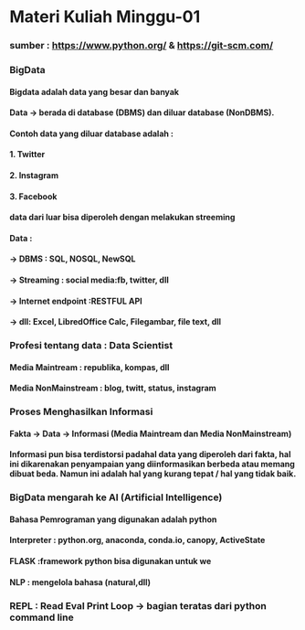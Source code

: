 # Materi Kuliah Minggu-01

### sumber : https://www.python.org/ & https://git-scm.com/
### BigData
#### Bigdata adalah data yang besar dan banyak
#### Data -> berada di database (DBMS) dan diluar database (NonDBMS).
#### Contoh data yang diluar database adalah :
#### 1. Twitter
#### 2. Instagram
#### 3. Facebook
#### data dari luar bisa diperoleh dengan melakukan streeming
#### Data :
#### -> DBMS : SQL, NOSQL, NewSQL
#### -> Streaming : social media:fb, twitter, dll
####  -> Internet endpoint :RESTFUL API
#### -> dll: Excel, LibredOffice Calc, Filegambar, file text, dll

### Profesi tentang data : Data Scientist
#### Media Maintream : republika, kompas, dll
#### Media NonMainstream : blog, twitt, status, instagram

### Proses Menghasilkan Informasi
#### Fakta -> Data -> Informasi (Media Maintream dan Media NonMainstream)
#### Informasi pun bisa terdistorsi padahal data yang diperoleh dari fakta, hal ini dikarenakan penyampaian yang diinformasikan berbeda atau memang dibuat beda. Namun ini adalah hal yang kurang tepat / hal yang tidak baik.

### BigData mengarah ke AI (Artificial Intelligence)
#### Bahasa Pemrograman yang digunakan adalah python
#### Interpreter : python.org, anaconda, conda.io, canopy, ActiveState
#### FLASK :framework python bisa digunakan untuk we
#### NLP : mengelola bahasa (natural,dll)

### REPL : Read Eval Print Loop -> bagian teratas dari python command line



